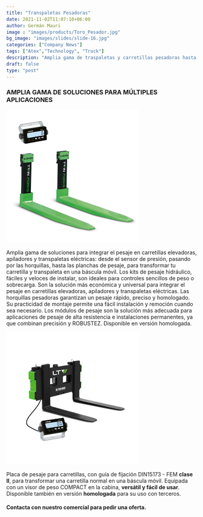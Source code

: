 ```yaml
---
title: "Transpaletas Pesadoras"
date: 2021-11-02T11:07:10+06:00
author: Germán Mauri
image : "images/products/Toro_Pesador.jpg"
bg_image: "images/slides/slide-16.jpg"
categories: ["Company News"]
tags: ["Atex","Technology", "Truck"]
description: "Amplia gama de traspaletas y carretillas pesadoras hasta para zona ATEX 0"
draft: false
type: "post"
---
```


### AMPLIA GAMA DE SOLUCIONES PARA MÚLTIPLES APLICACIONES

![](/images/products/twin_forks.jpg)

Amplia gama de soluciones para integrar el pesaje en carretillas elevadoras, apiladores y transpaletas eléctricas: desde el sensor de presión, pasando por las horquillas, hasta las planchas de pesaje, para transformar tu carretilla y transpaleta en una báscula móvil.
Los kits de pesaje hidráulico, fáciles y veloces de instalar, son ideales para controles sencillos de peso o sobrecarga. Son la solución más económica y universal para integrar el pesaje en carretillas elevadoras, apiladores y transpaletas eléctricas.
Las horquillas pesadoras garantizan un pesaje rápido, preciso y homologado. Su practicidad de montaje permite una fácil instalación y remoción cuando sea necesario.
Los módulos de pesaje son la solución más adecuada para aplicaciones de pesaje de alta resistencia e instalaciones permanentes, ya que combinan precisión y ROBUSTEZ. Disponible en versión homologada.

![](/images/products/LTW_Compact.jpg)

Placa de pesaje para carretillas, con guía de fijación DIN15173 - FEM **clase II**, para transformar una carretilla normal en una báscula móvil. Equipada con un visor de peso COMPACT en la cabina, **versátil y fácil de usar**. Disponible también en versión **homologada** para su uso con terceros.

#### Contacta con nuestro comercial para pedir una oferta.